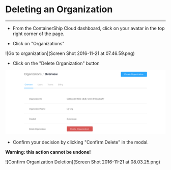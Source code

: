 # Deleting an Organization

---

* From the ContainerShip Cloud dashboard, click on your avatar in the top right corner of the page.

* Click on "Organizations"

![Go to organization](Screen Shot 2016-11-21 at 07.46.59.png)

* Click on the "Delete Organization" button

![](/assets/delete_org.png)

* Confirm your decision by clicking "Confirm Delete" in the modal.

**Warning: this action cannot be undone!**

![Confirm Organization Deletion](Screen Shot 2016-11-21 at 08.03.25.png)

